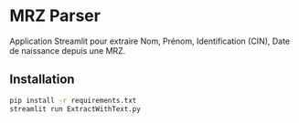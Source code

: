 # MRZ Parser

Application Streamlit pour extraire Nom, Prénom, Identification (CIN), Date de naissance depuis une MRZ.

## Installation

```bash
pip install -r requirements.txt
streamlit run ExtractWithText.py
